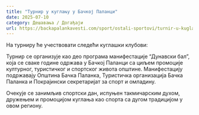 ```yaml
---
title: "Турнир у куглању у Бачкој Паланци"
date: 2025-07-10
category: Дешавања / Догађаји
url: https://backapalankavesti.com/sport/ostali-sportovi/turnir-u-kuglanju-u-backoj-palanci/
---
```


На турниру ће учествовати следећи куглашки клубови:

Турнир се организује као део програма манифестације “Дунавски бал”, која се сваке године одржава у Бачкој Паланци са циљем промоције културног, туристичког и спортског живота општине. Манифестацију подржавају Општина Бачка Паланка, Туристичка организација Бачка Паланка и Покрајински секретаријат за спорт и омладину.

Очекује се занимљив спортски дан, испуњен такмичарским духом, дружењем и промоцијом куглања као спорта са дугом традицијом у овом региону.

